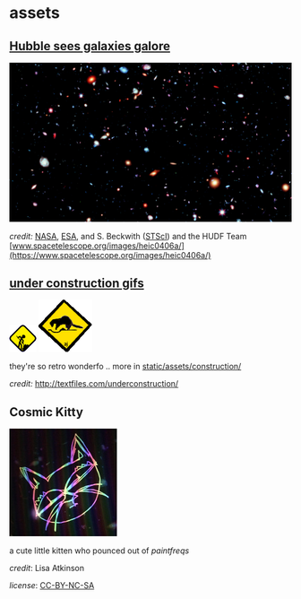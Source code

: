 # assets

## [Hubble sees galaxies galore](https://www.spacetelescope.org/images/heic0406a/)

![Hubble sees galaxies galore](/static/assets/space/galaxies.jpg)

_credit:_ [NASA](https://www.nasa.gov/), [ESA](https://www.esa.int/),
and S. Beckwith ([STScI](https://www.stsci.edu/)) and the HUDF Team
[www.spacetelescope.org/images/heic0406a/](https://www.spacetelescope.org/images/heic0406a/)

## [under construction gifs](http://textfiles.com/underconstruction/)

![construction idea](/static/assets/construction/construction_person_dig_idea.gif)
![construction mammal](/static/assets/construction/construction_mammal.gif)

they're so retro wonderfo ..
more in [static/assets/construction/](/static/assets/construction/)

_credit:_ <http://textfiles.com/underconstruction/>

## Cosmic Kitty

![Cosmic Kitty](/static/assets/characters/cosmic_kitty.jpg)

a cute little kitten who pounced out of _paintfreqs_

_credit_: Lisa Atkinson

_license_: [CC-BY-NC-SA](https://creativecommons.org/licenses/by-nc-sa/4.0/)

